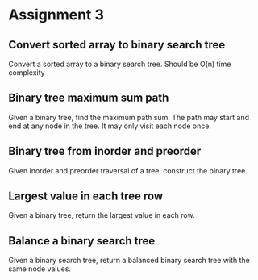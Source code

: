 # Assignment 3

## Convert sorted array to binary search tree
Convert a sorted array to a binary search tree. Should be O(n) time complexity

## Binary tree maximum sum path
Given a binary tree, find the maximum path sum. The path may start and end at any node in the tree. It may only visit each node once.

## Binary tree from inorder and preorder
Given inorder and preorder traversal of a tree, construct the binary tree.

## Largest value in each tree row
Given a binary tree, return the largest value in each row.

## Balance a binary search tree
Given a binary search tree, return a balanced binary search tree with the same node values.